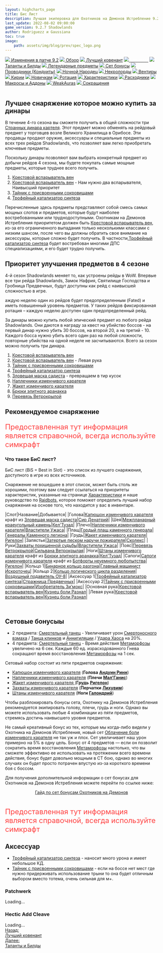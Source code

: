 ```yaml
---
layout: highcharts_page
title: Бис Лист
description: Лучшая экиперовка для Охотников на Демонов Истребление 9.2.7 PvE Shadowlands
last_update: 2022-08-02 09:00:00
game_version: 9.2.7 Shadowlands 
author: Rodriguezz и Gaussiana
toc: true
image:
    path: assets/img/blog/prev/spec_logo.png
---
```


<div id="smooth-nav-outer">
<a href="{{ site.url }}/guide/archive/havoc/Shadowlands_9_2.5/changes-patch.html"><img src="https://wow.zamimg.com/images/wow/icons/medium/inv_misc_spyglass_02.jpg"> Изменения в патче 9.2</a>
<a href="{{ site.url }}/guide/archive/havoc/Shadowlands_9_2.5/overview.html"><img src="https://wow.zamimg.com/images/wow/icons/medium/inv_misc_spyglass_02.jpg"> Обзор</a>
<a href="{{ site.url }}/guide/archive/havoc/Shadowlands_9_2.5/best-covenant-shadowlands.html"><img src="https://wow.zamimg.com/images/wow/icons/medium/achievement_mythicdungeons_shadowlands.jpg"> Лучший ковенант</a>
<a href="{{ site.url }}/guide/archive/havoc/Shadowlands_9_2.5/gear.html"><img src="https://wow.zamimg.com/images/wow/icons/medium/inv_chest_chain_03.jpg"><span style="color: white;"> Бис лист</span></a>
<a href="{{ site.url }}/guide/archive/havoc/Shadowlands_9_2.5/talent-builds.html"><img src="https://wow.zamimg.com/images/wow/icons/medium/ability_marksmanship.jpg"> Таланты и Билды</a>
<a href="{{ site.url }}/guide/archive/havoc/Shadowlands_9_2.5/legendaries-shadowlands.html"><img src="https://wow.zamimg.com/images/wow/icons/medium/runesmith_icon.jpg"> Легендарные предметы</a>
<a href="{{ site.url }}/guide/archive/havoc/Shadowlands_9_2.5/set-bonuses.html"><img src="https://wow.zamimg.com/images/wow/icons/medium/wow_token01.jpg"> Сет бонусы</a>
<a href="{{ site.url }}/guide/archive/havoc/Shadowlands_9_2.5/conduits-shadowlands.html"><img src="https://wow.zamimg.com/images/wow/icons/medium/ability_rogue_rollthebones02.jpg"> Проводники (Кондуиты)</a>
<a href="{{ site.url }}/guide/archive/havoc/Shadowlands_9_2.5/night-fae.html"><img src="https://wow.zamimg.com/images/wow/icons/medium/ui_sigil_nightfae.jpg"> Ночной Народец</a>
<a href="{{ site.url }}/guide/archive/havoc/Shadowlands_9_2.5/necrolord.html"><img src="https://wow.zamimg.com/images/wow/icons/medium/ui_sigil_necrolord.jpg"> Некролорды</a>
<a href="{{ site.url }}/guide/archive/havoc/Shadowlands_9_2.5/venthyr.html"><img src="https://wow.zamimg.com/images/wow/icons/medium/ui_sigil_venthyr.jpg"> Вентиры</a>
<a href="{{ site.url }}/guide/archive/havoc/Shadowlands_9_2.5/kyrian.html"><img src="https://wow.zamimg.com/images/wow/icons/medium/ui_sigil_kyrian.jpg"> Кирии</a>
<a href="{{ site.url }}/guide/archive/havoc/Shadowlands_9_2.5/beginners.html"><img src="https://wow.zamimg.com/images/wow/icons/medium/spell_lifegivingseed.jpg"> Новичкам</a>
<a href="{{ site.url }}/guide/archive/havoc/Shadowlands_9_2.5/rotation-priority.html"><img src="https://wow.zamimg.com/images/wow/icons/medium/spell_mekkatorque_bot_bluegear.jpg"> Ротация</a>
<a href="{{ site.url }}/guide/archive/havoc/Shadowlands_9_2.5/stats.html"><img src="https://wow.zamimg.com/images/wow/icons/medium/inv_inscription_80_warscroll_intellect.jpg"> Характеристики</a>
<a href="{{ site.url }}/guide/archive/havoc/Shadowlands_9_2.5/consumables.html"><img src="https://wow.zamimg.com/images/wow/icons/medium/inv_potion_92.jpg"> Расходники</a>
<a href="{{ site.url }}/guide/archive/havoc/Shadowlands_9_2.5/macros-addons.html"><img src="https://wow.zamimg.com/images/wow/icons/medium/inv_eng_gearspringparts.jpg"> Макросы и Аддоны</a>
<a href="{{ site.url }}/guide/archive/havoc/Shadowlands_9_2.5/weakauras.html"><img src="https://wow.zamimg.com/images/wow/icons/medium/spell_holy_auramastery.jpg"> WeakAuras</a>
<a href="{{ site.url }}/guide/archive/havoc/Shadowlands_9_2.5/common-terms.html"><img src="https://wow.zamimg.com/images/wow/icons/medium/ui_chat.jpg"> Сокращения</a>
</div>
<br>


## Лучшее снаряжение которое можно купить за динары

В течение 4-го сезона вы сможете получить в общей сложности три [Странных динара картеля](https://ru.wowhead.com/item=192466/). Этот предмет можно обменять на рейдовый предмет у торговцев возле Великого Хранилища в Орибосе. Эти продавцы продают оружие, аксессуары и специальные предметы из всех трех рейдов Shadowlands, что позволяет вам легко приобретать ключевые предметы.

Поскольку динары позволяют вам выбрать конкретный предмет из добычи рейдов 4 сезона, мы будете покупать самые мощные предметы, которые труднее всего получить.

1. [Крестовой вспарыватель вен](https://ru.wowhead.com/item=186388)
1. [Крестовой вспарыватель вен](https://ru.wowhead.com/item=186388) - Нам нужно два вспарывателя, Наивысший приоритет 
1. [Тайник с присвоенными сокровищами](https://ru.wowhead.com/item=188265/)
1. [Трофейный катализатор синтеза](https://ru.wowhead.com/item=186432/)

Перечисленные здесь предметы представляют собой смесь самых мощных слотов и предметов, которые будут наиболее востребованными или труднодоступными. Охотникам на Демонов Истребления приоритетом должен быть [Крестовой вспарыватель вен](https://ru.wowhead.com/item=186388), из-за его ограниченного выпадания только несколькими классами с низким шансом, после чего вы должны обратить свое внимание на аксессуары, которые сложно будет получить. В частности,[Трофейный катализатор синтеза](https://ru.wowhead.com/item=186432/) будет востребован многими ДПС специализациями, и его будет трудно получить.

## Приоритет улучшения предметов в 4 сезоне

4-й сезон Shadowlands меняет то, как устроены рейды в WoW. Впервые все три рейда Shadowlands, Замок Нафрия, Святилище Господства и Гробница Предвечных, будут доступны как рейд с наивысшей сложностью в игре.

аждую неделю один из рейдов будет предопределенным (Fated) и иметь повышенный уровень предметов. У таких рейдов фиксированная ротация – каждую неделю доступен один предопределенный рейд.

За динары можно купить любой эпический предмет из любого рейда Shadowlands. Они даются в награду за квест на убийство боссов - на первый динар нужно убить 30 боссов, на второй 20, а на третий - 10. Каждого босса нужно убить всего один раз на любой сложности, повторные убийства на одной неделе не засчитываются. Всего за сезон можно получить три динара.

1. [Крестовой вспарыватель вен](https://ru.wowhead.com/item=186388)
1. [Крестовой вспарыватель вен](https://ru.wowhead.com/item=186388) - Левая рука
1. [Тайник с присвоенными сокровищами](https://ru.wowhead.com/item=188265/)
1. [Трофейный катализатор синтеза](https://ru.wowhead.com/item=186432/)
1. [Зловещая маска садиста](https://ru.wowhead.com/item=182980) - превращаем в тир кусок
1. [Наплечники изменчивого карателя](https://ru.wowhead.com/item=188896)
1. [Жакет изменчивого карателя](https://ru.wowhead.com/item=188894)
1. [Брюки элитного аранакка](https://ru.wowhead.com/item=186331)
1. [Перевязь Ветрокрылой](https://ru.wowhead.com/item=186332/)

## Рекомендуемое снаряжение

<p style="color:#ff4040;font-size:1.7em;">Предоставленная тут информация является справочной, всегда используйте симкрафт</p>

### Что такое БиС лист?

БиС лист (BiS = Best in Slot) - это список из лучшего снаряжения, доступного в игре из всех источников.

Снаряжение не вошедшее в этот список, может быть столь же хорошими, поэтому вам следует ссылаться на приоритеты характеристик, указанные на странице <a href="{{ site.url }}/guide/archive/havoc/Shadowlands_9_2.5/stats.html"> Характеристики</a> и наше руководство по <a href="{{ site.url }}/guide/general/raidbots.html"> Raidbots</a>, которое поможет определить лучший набор снаряжения на основе того, что находится у вас в инвентаре.	

<div class="table-box" markdown="1">

|Слот|Название|Добывается|
|Голова|[Капюшон изменчивого карателя](https://ru.wowhead.com/item=188892/) крафт из [Зловещая маска садиста](https://ru.wowhead.com/item=182980/)|[Сир Денатрий](https://ru.wowhead.com/npc=168938/)|
|Шея|[Межпланарный краеугольный камень](https://ru.wowhead.com/item=186379/)|[Кел'Тузад](https://ru.wowhead.com/npc=175559/)|
|Плечо|[Наплечники изменчивого карателя](https://ru.wowhead.com/item=188896/)|[Властители Ужаса](https://ru.wowhead.com/npc=181398/)|
|Плащ|[Гордый плащ каменного генерала](https://ru.wowhead.com/item=183032/)|[Генералы Каменного легиона](https://ru.wowhead.com/npc=165318)|
|Грудь|[Жакет изменчивого карателя](https://ru.wowhead.com/item=188894/)|[Ригелон](https://ru.wowhead.com/npc=182777/)|
|Запястье|[Затертые песком наручи пожирателя](https://ru.wowhead.com/item=189812/)|[Сколекс](https://ru.wowhead.com/npc=183937/)|
|Руки|[Захваты похищенной судьбы](https://ru.wowhead.com/item=189843/)|[Властители Ужаса](https://ru.wowhead.com/npc=181398)|
|Пояс|[Перевязь Ветрокрылой](https://ru.wowhead.com/item=186332/)|[Сильвана Ветрокрылая](https://ru.wowhead.com/npc=175732/)|
|Ноги|[Штаны изменчивого карателя](https://ru.wowhead.com/item=188893/) крафт из [Брюки элитного аранакка](https://ru.wowhead.com/item=186331/)|[Кел'Тузад](https://ru.wowhead.com/npc=175559/)|
|Сапоги|[Сапоги изменчивого карателя](https://ru.wowhead.com/item=188899/) крафт из [Ботфорты неуемного любопытства](https://ru.wowhead.com/item=189848/)|[Ригелон](https://ru.wowhead.com/npc=182777)|
|Кольцо 1|[Бинарное кольцо разгона](https://ru.wowhead.com/item=169159/)|[Главный машинист Искроточец](https://ru.wowhead.com/npc=144248/)|
|Кольцо 2|[Кольцо логического цикла разделения](https://ru.wowhead.com/item=169157/)|[Воздушный подавитель ОУ-8](https://ru.wowhead.com/npc=155157/)|
|Аксессуар 1|[Трофейный катализатор синтеза](https://ru.wowhead.com/item=186432/)|[Стражница Предвечных](https://ru.wowhead.com/npc=175731/)|
|Аксессуар 2|[Тайник с присвоенными сокровищами](https://ru.wowhead.com/item=188265/)|[Изобретатель Зи'мокс](https://ru.wowhead.com/npc=183501/)|
|Основная рука|[Крестовой вспарыватель вен](https://ru.wowhead.com/item=186388)|[Кузнец боли Разнал](https://ru.wowhead.com/npc=176523/)|
|Левая рука|[Крестовой вспарыватель вен](https://ru.wowhead.com/item=186388)|[Кузнец боли Разнал](https://ru.wowhead.com/npc=176523/)|

</div>
<br>

## Сетовые бонусыы

* 2 предмета: [Смертельный танец](https://ru.wowhead.com/spell=364438) - Увеличивает урон [Смертоносного взмаха](https://ru.wowhead.com/spell=210152) / [Танца клинков](https://ru.wowhead.com/spell=188499) и [Аннигиляции](https://ru.wowhead.com/spell=201427) / [Удара Хаоса](https://ru.wowhead.com/spell=162794) на 20%.
* 4 предмета: [Смертельный танец](https://ru.wowhead.com/spell=363736) - Время действия [Метаморфозы](https://ru.wowhead.com/spell=191427) увеличено на 6 сек. Каждые 60 ед. израсходованного Гнева сокращают время восстановления [Метаморфозы](https://ru.wowhead.com/spell=191427) на 1 сек.


Сетовый набор состоит из пяти предметов снаряжения:

* <span class="q4">[Капюшон изменчивого карателя](https://ru.wowhead.com/item=188892/)</span> (**Голова** [**Андуин Ринн**](https://ru.wowhead.com/npc=181954/))
* <span class="q4">[Наплечники изменчивого карателя](https://ru.wowhead.com/item=188896/)</span> (**Плечи** [**Мал'Ганис**](https://ru.wowhead.com/npc=181398/))
* <span class="q4">[Жакет изменчивого карателя ](https://ru.wowhead.com/item=188894/)</span> (**Грудь** [**Ригелон**](https://ru.wowhead.com/npc=182777/))
* <span class="q4">[Захваты изменчивого карателя](https://ru.wowhead.com/item=188898/)</span> (**Перчатки** [**Лихувим**](https://ru.wowhead.com/npc=182169/))
* <span class="q4">[Штаны изменчивого карателя](https://ru.wowhead.com/item=188893/)</span> (**Ноги** [**Галондрий**](https://ru.wowhead.com/npc=184915/))

Чтобы разблокировать бонусы сета, Охотнику на Демонов Истребления рекомендуется экипировать голову, плечи, грудь и ноги. Однако вы можете использовать любые 4 комбинации из пяти предметов, стремясь достичь наивысшего уровня предметов.

Не самый креативный бонус из тех, которые мы когда-либо видели у Охотника на Демонов Истребления, новый сет [Облачение боли изменчивого карателя](https://ru.wowhead.com/item-set=1501/) не так уж и плох. Сет увеличивает наш урон примерно на 5% в одну цель. Бонус от 4 предметов — если он позволит сократить время восстановления [Метаморфозы](https://ru.wowhead.com/spell=162264/) настолько, что вы сможете эффективно ее использовать на протяжении всего времени действия, бонус будет довольно мощным в СТ бою, однако во многих случаях он будет просто потрачен впустую из-за короткого времени боя с боссом.

Для получения дополнительной информации о сет бонусах для Охотников на Демонов Истребления можете  перейти по ссылке ниже: 

<div style="text-align: -webkit-center; text-align: -moz-center;">
<a class="c12 cta-button" href="{{ site.url }}/guide/archive/havoc/Shadowlands_9_2.5/set-bonuses.html" data-border="strong" data-markup-content-target="1" data-icon="true">
<span class="cta-button-icon" style="background-image: url(&quot;https://wow.zamimg.com/images/wow/icons/medium/wow_token01.jpg&quot;);">
</span>Гайд по сет бонусам Охотников на Демонов</a></div><br>

<p style="color:#ff4040;font-size:1.7em;">Предоставленная тут информация является справочной, всегда используйте симкрафт</p>


## Аксессуар

* [Трофейный катализатор синтеза](https://ru.wowhead.com/item=186432) - наносит много урона и имеет небольшое КД.
* [Тайник с присвоенными сокровищами](https://ru.wowhead.com/item=188265/) - если на боссе нет мест где нужно придерживать использование трыни то она будет отличным выбором вместо тотема, очень сильная для м+.


### Patchwerk
<div id="bloodmallet_patchwerk" class="bloodmallet_chart" data-wow-class="demon_hunter" data-wow-spec="havoc" data-font-color="#eee" data-background-color="#222" data-language="ru" data-entries="10">Loading...</div>

### Hectic Add Cleave
<div id="bloodmallet_hecticaddcleave" class="bloodmallet_chart" data-wow-class="demon_hunter" data-wow-spec="havoc" data-fight-style="hecticaddcleave" data-font-color="#eee" data-background-color="#222" data-language="ru">Loading...</div>


<div class="minibox minibox-left"><a href="{{ site.url }}/guide/archive/havoc/Shadowlands_9_2.5/best-covenant-shadowlands.html">Назад:<br>Лучший ковенант</a></div> 
<div class="minibox"><a href="{{ site.url }}/guide/archive/havoc/Shadowlands_9_2.5/talent-builds.html">Далее:<br>Таланты и Билды</a></div>

<br>